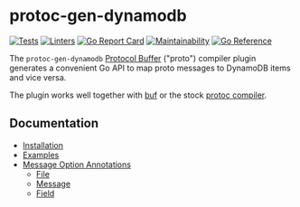 # protoc-gen-dynamodb

[![Tests](https://github.com/complex64/protoc-gen-dynamodb/actions/workflows/tests.yml/badge.svg?branch=main)](https://github.com/complex64/protoc-gen-dynamodb/actions/workflows/tests.yml)
[![Linters](https://github.com/complex64/protoc-gen-dynamodb/actions/workflows/linters.yml/badge.svg?branch=main)](https://github.com/complex64/protoc-gen-dynamodb/actions/workflows/linters.yml)
[![Go Report Card](https://goreportcard.com/badge/github.com/complex64/protoc-gen-dynamodb)](https://goreportcard.com/report/github.com/complex64/protoc-gen-dynamodb)
[![Maintainability](https://api.codeclimate.com/v1/badges/6f0c7fab9bf010198e22/maintainability)](https://codeclimate.com/github/complex64/protoc-gen-dynamodb/maintainability)
[![Go Reference](https://pkg.go.dev/badge/github.com/complex64/protoc-gen-dynamodb.svg)](https://pkg.go.dev/github.com/complex64/protoc-gen-dynamodb)

The `protoc-gen-dynamodb` [Protocol Buffer](https://developers.google.com/protocol-buffers)
("proto") compiler plugin generates a convenient Go API to map proto messages to DynamoDB items and vice versa.

The plugin works well together with [buf](https://docs.buf.build/introduction) or the
stock [protoc compiler](https://grpc.io/docs/protoc-installation/).

## Documentation

- [Installation](https://complex64.gitbook.io/protoc-gen-go-dynamodb/installation)
- [Examples](https://complex64.gitbook.io/protoc-gen-go-dynamodb/examples)
- [Message Option Annotations](https://complex64.gitbook.io/protoc-gen-go-dynamodb/annotations/introduction)
  - [File](https://complex64.gitbook.io/protoc-gen-go-dynamodb/annotations/file)
  - [Message](https://complex64.gitbook.io/protoc-gen-go-dynamodb/annotations/message)
  - [Field](https://complex64.gitbook.io/protoc-gen-go-dynamodb/annotations/field)
